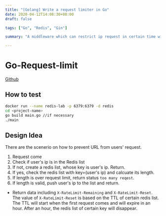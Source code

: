 ```yaml
---
title: "[Golang] Write a request limiter in Go"
date: 2020-04-12T14:08:30+08:00
draft: false

tags: ["Go", "Redis", "Gin"]

summary: "A middleware which can restrict ip request in certain time window"

---
```


# Go-Request-limit

[Github](https://github.com/412988937/go-request-limit)

## How to test
```sh
docker run --name redis-lab -p 6379:6379 -d redis
cd <project-name>
go build main.go //if necessary
./main
```

## Design Idea

There are the scenerio on how to prevent URL from users' request.

1. Request come
2. Check if user's ip is in the Redis list
3. If not, create a redis list, whose key is user's ip. Return.
4. If yes, check the redis list with key=(user's ip) and calcuate its length.
5. If length is over request limit, return status `too many reqest`.
6. If length is valid, push user's ip to the list and return.

* Return data including `X-RateLimit-Remaining` and `X-RateLimit-Reset`. The value of `X-RateLimit-Reset` is based on the TTL of certain redis list. The TTL will start when the first request comes and will expire in an hour. After an hour, the redis list of certain key will disappear.


